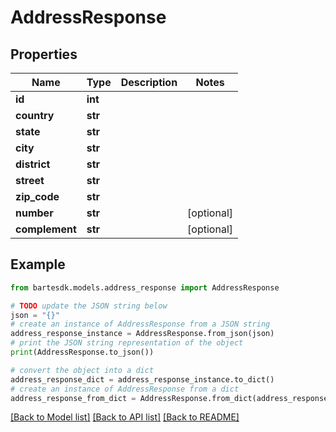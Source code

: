 # AddressResponse


## Properties

Name | Type | Description | Notes
------------ | ------------- | ------------- | -------------
**id** | **int** |  | 
**country** | **str** |  | 
**state** | **str** |  | 
**city** | **str** |  | 
**district** | **str** |  | 
**street** | **str** |  | 
**zip_code** | **str** |  | 
**number** | **str** |  | [optional] 
**complement** | **str** |  | [optional] 

## Example

```python
from bartesdk.models.address_response import AddressResponse

# TODO update the JSON string below
json = "{}"
# create an instance of AddressResponse from a JSON string
address_response_instance = AddressResponse.from_json(json)
# print the JSON string representation of the object
print(AddressResponse.to_json())

# convert the object into a dict
address_response_dict = address_response_instance.to_dict()
# create an instance of AddressResponse from a dict
address_response_from_dict = AddressResponse.from_dict(address_response_dict)
```
[[Back to Model list]](../README.md#documentation-for-models) [[Back to API list]](../README.md#documentation-for-api-endpoints) [[Back to README]](../README.md)


